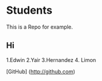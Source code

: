 # Students
This is a Repo for example. 

## Hi

1.Edwin 
2.Yair
3.Hernandez
4. Limon

[GitHub] (http://github.com)